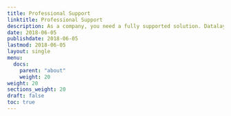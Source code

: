 ```yaml
---
title: Professional Support
linktitle: Professional Support
description: As a company, you need a fully supported solution. Datalayer provides subscriptions based support.
date: 2018-06-05
publishdate: 2018-06-05
lastmod: 2018-06-05
layout: single
menu:
  docs:
    parent: "about"
    weight: 20
weight: 20
sections_weight: 20
draft: false
toc: true
---
```

